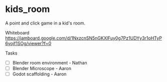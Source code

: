 # kids_room

A point and click game in a kid's room.

Whiteboard
https://jamboard.google.com/d/1NxzcnSN5nGKXlFuy0g7Pz1UDYy3r1oHTyP6yojf1SOg/viewer?f=0

Tasks
 - [ ] Blender room environment - Nathan
 - [ ] Blender Microscope - Aaron
 - [ ] Godot scaffolding - Aaron
